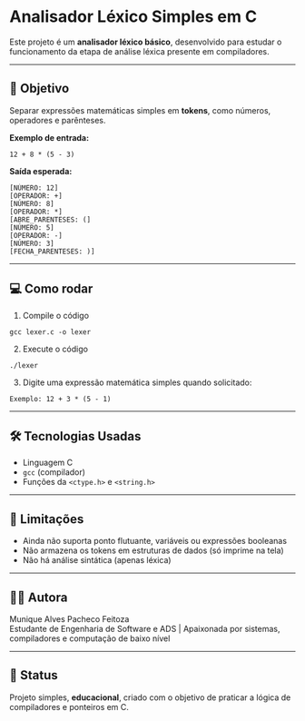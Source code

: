 # Analisador Léxico Simples em C

Este projeto é um **analisador léxico básico**, desenvolvido para estudar o funcionamento da etapa de análise léxica presente em compiladores.

---

## 🎯 Objetivo

Separar expressões matemáticas simples em **tokens**, como números, operadores e parênteses.

**Exemplo de entrada:**
```
12 + 8 * (5 - 3)
```

**Saída esperada:**
```
[NÚMERO: 12]
[OPERADOR: +]
[NÚMERO: 8]
[OPERADOR: *]
[ABRE_PARENTESES: (]
[NÚMERO: 5]
[OPERADOR: -]
[NÚMERO: 3]
[FECHA_PARENTESES: )]
```

---

## 💻 Como rodar

1. Compile o código
```
gcc lexer.c -o lexer
```

2. Execute o código
```
./lexer
```

3. Digite uma expressão matemática simples quando solicitado:
```
Exemplo: 12 + 3 * (5 - 1)
```

---

## 🛠️ Tecnologias Usadas

- Linguagem C
- `gcc` (compilador)
- Funções da `<ctype.h>` e `<string.h>`

---

## 🚧 Limitações

- Ainda não suporta ponto flutuante, variáveis ou expressões booleanas
- Não armazena os tokens em estruturas de dados (só imprime na tela)
- Não há análise sintática (apenas léxica)

---

## 👩‍💻 Autora

Munique Alves Pacheco Feitoza  
Estudante de Engenharia de Software e ADS | Apaixonada por sistemas, compiladores e computação de baixo nível

---

## 📌 Status

Projeto simples, **educacional**, criado com o objetivo de praticar a lógica de compiladores e ponteiros em C.
